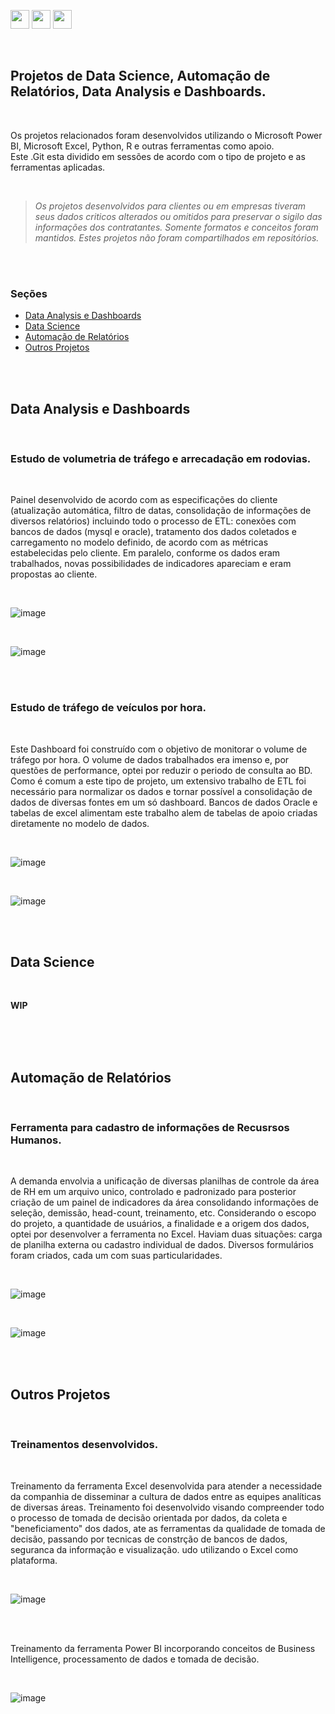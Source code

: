   
<head>
<!-- Global site tag (gtag.js) - Google Analytics -->
<script async src="https://www.googletagmanager.com/gtag/js?id=UA-31480767-2"></script>
<script>
  window.dataLayer = window.dataLayer || [];
  function gtag(){dataLayer.push(arguments);}
  gtag('js', new Date());

  gtag('config', 'UA-31480767-2');
</script>
</head>


<a href="https://www.linkedin.com/in/guilherme-costa-9b749238/" rel="Linkedin"><img src="https://github.com/Gui-Costa1/Portifolio/blob/master/logo%20linkedin%2050x50.jpg?raw=true" width="30"></a>
<a href="https://github.com/Gui-Costa1" rel="Github"><img src="https://github.com/Gui-Costa1/Portifolio/blob/master/logo%20git%2050x50.jpg?raw=true" width="30"></a>
<a href="https://www.kaggle.com/guicosta" rel="Kaggle"><img src="https://github.com/Gui-Costa1/Portifolio/blob/master/logo%20kaggle%2050x50.jpg?raw=true" width="30"></a>

<br>  

## Projetos de Data Science, Automação de Relatórios, Data Analysis e Dashboards.

<br>  

Os projetos relacionados foram desenvolvidos utilizando o Microsoft Power BI, Microsoft Excel, Python, R e outras ferramentas como apoio.  
Este .Git esta dividido em sessões de acordo com o tipo de projeto e as ferramentas aplicadas.  

<br>  

> *Os projetos desenvolvidos para clientes ou em empresas tiveram seus dados criticos alterados ou omitidos para preservar o sigilo das informações dos contratantes. Somente formatos e conceitos foram mantidos. Estes projetos não foram compartilhados em repositórios.*
<br>  

<br>  

### Seções

  * [Data Analysis e Dashboards](#data-analysis-e-dashboard)
  * [Data Science](#data-science)
  * [Automação de Relatórios](#automação-de-relatórios)
  * [Outros Projetos](#outros-projetos)

<br>  

<br>  

## Data Analysis e Dashboards

<br>  

### Estudo de volumetria de tráfego e arrecadação em rodovias.

<br>  

Painel desenvolvido de acordo com as especificações do cliente (atualização automática, filtro de datas, consolidação de informações de diversos relatórios) incluindo todo o processo de ETL: conexões com bancos de dados (mysql e oracle), tratamento dos dados coletados e carregamento no modelo definido, de acordo com as métricas estabelecidas pelo cliente. Em paralelo, conforme os dados eram trabalhados, novas possibilidades de indicadores apareciam e eram propostas ao cliente.

<br>  

![image](https://github.com/Gui-Costa1/Guilherme_Portifolio/blob/master/Dashboard%201%20(arrecadacao%20afl).png?raw=true)  

<br>  
 
![image](https://github.com/Gui-Costa1/Guilherme_Portifolio/blob/master/Dashboard%201%20(arrecadacao%20afl)%202.png?raw=true)  

<br>  

<br>  

### Estudo de tráfego de veículos por hora.

<br>  

Este Dashboard foi construído com o objetivo de monitorar o volume de tráfego por hora. O volume de dados trabalhados era imenso e, por questões de performance, optei por reduzir o periodo de consulta ao BD. Como é comum a este tipo de projeto, um extensivo trabalho de ETL foi necessário para normalizar os dados e tornar possível a consolidação de dados de diversas fontes em um só dashboard. Bancos de dados Oracle e tabelas de excel alimentam este trabalho alem de tabelas de apoio criadas diretamente no modelo de dados.

<br>  

![image](https://github.com/Gui-Costa1/Guilherme_Portifolio/blob/master/Dashboard%202%20(Traf%20hora%20afl).png?raw=true)  

<br>  

![image](https://github.com/Gui-Costa1/Guilherme_Portifolio/blob/master/Dashboard%202%20(Traf%20hora%20afl)%202.png?raw=true)
<br>  

<br>  

<br>  

## Data Science

<br>  

**WIP**

<br>  

<br>  

<br>  

## Automação de Relatórios

<br>  

### Ferramenta para cadastro de informações de Recusrsos Humanos.

<br>  

A demanda envolvia a unificação de diversas planilhas de controle da área de RH em um arquivo unico, controlado e padronizado para posterior criação de um painel de indicadores da área consolidando informações de seleção, demissão, head-count, treinamento, etc. Considerando o escopo do projeto, a quantidade de usuários, a finalidade e a origem dos dados, optei por desenvolver a ferramenta no Excel. Haviam duas situações: carga de planilha externa ou cadastro individual de dados. Diversos formulários foram criados, cada um com suas particularidades. 

<br>  

![image](https://github.com/Gui-Costa1/Guilherme_Portifolio/blob/master/Importador%20RH%201.png?raw=true)  

<br>  

![image](https://github.com/Gui-Costa1/Guilherme_Portifolio/blob/master/Importador%20RH%202.png?raw=true)
<br>  

<br>  

<br>  

## Outros Projetos

<br>  

### Treinamentos desenvolvidos.

<br>  

Treinamento da ferramenta Excel desenvolvida para atender a necessidade da companhia de disseminar a cultura de dados entre as equipes analíticas de diversas áreas. Treinamento foi desenvolvido visando compreender todo o processo de tomada de decisão orientada por dados, da coleta e "beneficiamento" dos dados, ate as ferramentas da qualidade de tomada de decisão, passando por tecnicas de constrção de bancos de dados, seguranca da informação e visualização. udo utilizando o Excel como plataforma.

<br>  

![image](https://github.com/Gui-Costa1/Portifolio/blob/master/TreinamentoExcel.png?raw=true)  

<br>  

<br>  

Treinamento da ferramenta Power BI incorporando conceitos de Business Intelligence, processamento de dados e tomada de decisão.

<br>  

![image](https://github.com/Gui-Costa1/Portifolio/blob/master/TreinamentoPBI.png?raw=true)  

<br>  

<br>  


